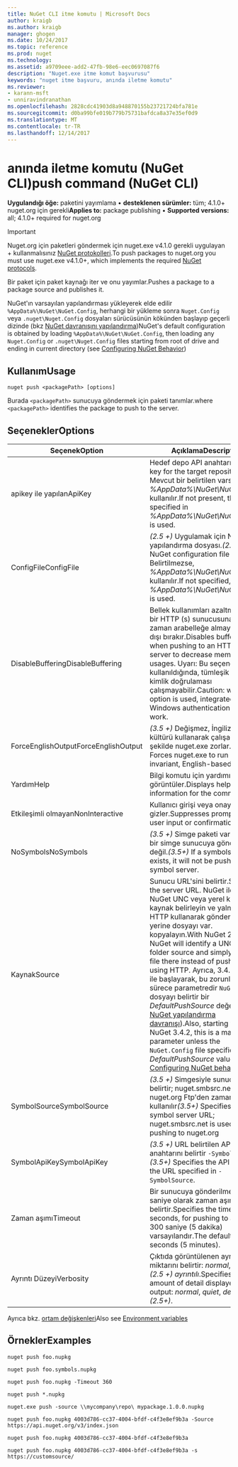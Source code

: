 ```yaml
---
title: NuGet CLI itme komutu | Microsoft Docs
author: kraigb
ms.author: kraigb
manager: ghogen
ms.date: 10/24/2017
ms.topic: reference
ms.prod: nuget
ms.technology: 
ms.assetid: a9709eee-add2-47fb-98e6-eec0697087f6
description: "Nuget.exe itme komut başvurusu"
keywords: "nuget itme başvuru, anında iletme komutu"
ms.reviewer:
- karann-msft
- unniravindranathan
ms.openlocfilehash: 2828cdc41903d8a948870155b23721724bfa781e
ms.sourcegitcommit: d0ba99bfe019b779b75731bafdca8a37e35ef0d9
ms.translationtype: MT
ms.contentlocale: tr-TR
ms.lasthandoff: 12/14/2017
---
```

# <a name="push-command-nuget-cli"></a><span data-ttu-id="17f89-104">anında iletme komutu (NuGet CLI)</span><span class="sxs-lookup"><span data-stu-id="17f89-104">push command (NuGet CLI)</span></span>

<span data-ttu-id="17f89-105">**Uygulandığı öğe:** paketini yayımlama &bullet; **desteklenen sürümler:** tüm; 4.1.0+ nuget.org için gerekli</span><span class="sxs-lookup"><span data-stu-id="17f89-105">**Applies to:** package publishing &bullet; **Supported versions:** all; 4.1.0+ required for nuget.org</span></span>

> [!Important]
> <span data-ttu-id="17f89-106">Nuget.org için paketleri göndermek için nuget.exe v4.1.0 gerekli uygulayan + kullanmalısınız [NuGet protokolleri](../api/nuget-protocols.md).</span><span class="sxs-lookup"><span data-stu-id="17f89-106">To push packages to nuget.org you must use nuget.exe v4.1.0+, which implements the required [NuGet protocols](../api/nuget-protocols.md).</span></span>

<span data-ttu-id="17f89-107">Bir paket için paket kaynağı iter ve onu yayımlar.</span><span class="sxs-lookup"><span data-stu-id="17f89-107">Pushes a package to a package source and publishes it.</span></span>

<span data-ttu-id="17f89-108">NuGet'ın varsayılan yapılandırması yükleyerek elde edilir `%AppData%\NuGet\NuGet.Config`, herhangi bir yükleme sonra `Nuget.Config` veya `.nuget\Nuget.Config` dosyaları sürücüsünün kökünden başlayıp geçerli dizinde (bkz [NuGet davranışını yapılandırma](../consume-packages/configuring-nuget-behavior.md))</span><span class="sxs-lookup"><span data-stu-id="17f89-108">NuGet's default configuration is obtained by loading `%AppData%\NuGet\NuGet.Config`, then loading any `Nuget.Config` or `.nuget\Nuget.Config` files starting from root of drive and ending in current directory (see [Configuring NuGet Behavior](../consume-packages/configuring-nuget-behavior.md))</span></span>

## <a name="usage"></a><span data-ttu-id="17f89-109">Kullanım</span><span class="sxs-lookup"><span data-stu-id="17f89-109">Usage</span></span>

```
nuget push <packagePath> [options]
```

<span data-ttu-id="17f89-110">Burada `<packagePath>` sunucuya göndermek için paketi tanımlar.</span><span class="sxs-lookup"><span data-stu-id="17f89-110">where `<packagePath>` identifies the package to push to the server.</span></span>

## <a name="options"></a><span data-ttu-id="17f89-111">Seçenekler</span><span class="sxs-lookup"><span data-stu-id="17f89-111">Options</span></span>

| <span data-ttu-id="17f89-112">Seçenek</span><span class="sxs-lookup"><span data-stu-id="17f89-112">Option</span></span> | <span data-ttu-id="17f89-113">Açıklama</span><span class="sxs-lookup"><span data-stu-id="17f89-113">Description</span></span> |
| --- | --- |
| <span data-ttu-id="17f89-114">apikey ile yapılan</span><span class="sxs-lookup"><span data-stu-id="17f89-114">ApiKey</span></span> | <span data-ttu-id="17f89-115">Hedef depo API anahtarı.</span><span class="sxs-lookup"><span data-stu-id="17f89-115">The API key for the target repository.</span></span> <span data-ttu-id="17f89-116">Mevcut bir belirtilen varsa *%AppData%\NuGet\NuGet.Config* kullanılır.</span><span class="sxs-lookup"><span data-stu-id="17f89-116">If not present,  the one specified in *%AppData%\NuGet\NuGet.Config* is used.</span></span> |
| <span data-ttu-id="17f89-117">ConfigFile</span><span class="sxs-lookup"><span data-stu-id="17f89-117">ConfigFile</span></span> | <span data-ttu-id="17f89-118">*(2.5 +)*  Uygulamak için NuGet yapılandırma dosyası.</span><span class="sxs-lookup"><span data-stu-id="17f89-118">*(2.5+)* The NuGet configuration file to apply.</span></span> <span data-ttu-id="17f89-119">Belirtilmezse, *%AppData%\NuGet\NuGet.Config* kullanılır.</span><span class="sxs-lookup"><span data-stu-id="17f89-119">If not specified, *%AppData%\NuGet\NuGet.Config* is used.</span></span> |
| <span data-ttu-id="17f89-120">DisableBuffering</span><span class="sxs-lookup"><span data-stu-id="17f89-120">DisableBuffering</span></span> | <span data-ttu-id="17f89-121">Bellek kullanımları azaltmak için bir HTTP (s) sunucusuna iletme zaman arabelleğe almayı devre dışı bırakır.</span><span class="sxs-lookup"><span data-stu-id="17f89-121">Disables buffering when pushing to an HTTP(s) server to decrease memory usages.</span></span> <span data-ttu-id="17f89-122">Uyarı: Bu seçenek kullanıldığında, tümleşik Windows kimlik doğrulaması çalışmayabilir.</span><span class="sxs-lookup"><span data-stu-id="17f89-122">Caution: when this option is used, integrated Windows authentication might not work.</span></span> |
| <span data-ttu-id="17f89-123">ForceEnglishOutput</span><span class="sxs-lookup"><span data-stu-id="17f89-123">ForceEnglishOutput</span></span> | <span data-ttu-id="17f89-124">*(3.5 +)*  Değişmez, İngilizce tabanlı kültürü kullanarak çalışacak şekilde nuget.exe zorlar.</span><span class="sxs-lookup"><span data-stu-id="17f89-124">*(3.5+)* Forces nuget.exe to run using an invariant, English-based culture.</span></span> |
| <span data-ttu-id="17f89-125">Yardım</span><span class="sxs-lookup"><span data-stu-id="17f89-125">Help</span></span> | <span data-ttu-id="17f89-126">Bilgi komutu için yardımı görüntüler.</span><span class="sxs-lookup"><span data-stu-id="17f89-126">Displays help information for the command.</span></span> |
| <span data-ttu-id="17f89-127">Etkileşimli olmayan</span><span class="sxs-lookup"><span data-stu-id="17f89-127">NonInteractive</span></span> | <span data-ttu-id="17f89-128">Kullanıcı girişi veya onayı için ister gizler.</span><span class="sxs-lookup"><span data-stu-id="17f89-128">Suppresses prompts for user input or confirmations.</span></span> |
| <span data-ttu-id="17f89-129">NoSymbols</span><span class="sxs-lookup"><span data-stu-id="17f89-129">NoSymbols</span></span> | <span data-ttu-id="17f89-130">*(3.5 +)*  Simge paketi varsa, onu bir simge sunucuya gönderilir değil.</span><span class="sxs-lookup"><span data-stu-id="17f89-130">*(3.5+)* If a symbols package exists, it will not be pushed to a symbol server.</span></span> |
| <span data-ttu-id="17f89-131">Kaynak</span><span class="sxs-lookup"><span data-stu-id="17f89-131">Source</span></span> | <span data-ttu-id="17f89-132">Sunucu URL'sini belirtir.</span><span class="sxs-lookup"><span data-stu-id="17f89-132">Specifies the server URL.</span></span> <span data-ttu-id="17f89-133">NuGet ile 2.5 +, NuGet UNC veya yerel klasöre kaynak belirleyin ve yalnızca HTTP kullanarak gönderilmesi yerine dosyayı var. kopyalayın.</span><span class="sxs-lookup"><span data-stu-id="17f89-133">With NuGet 2.5+, NuGet will identify a UNC or local folder source and simply copy the file there instead of pushing it using HTTP.</span></span>  <span data-ttu-id="17f89-134">Ayrıca, 3.4.2 NuGet ile başlayarak, bu zorunlu bir sürece parametredir `NuGet.Config` dosyayı belirtir bir *DefaultPushSource* değeri (bkz [NuGet yapılandırma davranışı](../Consume-Packages/Configuring-NuGet-Behavior.md)).</span><span class="sxs-lookup"><span data-stu-id="17f89-134">Also, starting with NuGet 3.4.2, this is a mandatory parameter unless the `NuGet.Config` file specifies a *DefaultPushSource* value (see [Configuring NuGet behavior](../Consume-Packages/Configuring-NuGet-Behavior.md)).</span></span> |
| <span data-ttu-id="17f89-135">SymbolSource</span><span class="sxs-lookup"><span data-stu-id="17f89-135">SymbolSource</span></span> | <span data-ttu-id="17f89-136">*(3.5 +)*  Simgesiyle sunucu URL belirtir; nuget.smbsrc.net için nuget.org Ftp'den zaman kullanılır</span><span class="sxs-lookup"><span data-stu-id="17f89-136">*(3.5+)* Specifies the symbol server URL; nuget.smbsrc.net is used when pushing to nuget.org</span></span> |
| <span data-ttu-id="17f89-137">SymbolApiKey</span><span class="sxs-lookup"><span data-stu-id="17f89-137">SymbolApiKey</span></span> | <span data-ttu-id="17f89-138">*(3.5 +)*  URL belirtilen API anahtarını belirtir `-SymbolSource`.</span><span class="sxs-lookup"><span data-stu-id="17f89-138">*(3.5+)* Specifies the API key for the URL specified in `-SymbolSource`.</span></span> |
| <span data-ttu-id="17f89-139">Zaman aşımı</span><span class="sxs-lookup"><span data-stu-id="17f89-139">Timeout</span></span> | <span data-ttu-id="17f89-140">Bir sunucuya gönderilmesi için saniye olarak zaman aşımını belirtir.</span><span class="sxs-lookup"><span data-stu-id="17f89-140">Specifies the timeout, in seconds, for pushing to a server.</span></span> <span data-ttu-id="17f89-141">300 saniye (5 dakika) varsayılandır.</span><span class="sxs-lookup"><span data-stu-id="17f89-141">The default is 300 seconds (5 minutes).</span></span> |
| <span data-ttu-id="17f89-142">Ayrıntı Düzeyi</span><span class="sxs-lookup"><span data-stu-id="17f89-142">Verbosity</span></span> | <span data-ttu-id="17f89-143">Çıktıda görüntülenen ayrıntı miktarını belirtir: *normal*, *sessiz*, *(2.5 +) ayrıntılı*.</span><span class="sxs-lookup"><span data-stu-id="17f89-143">Specifies the amount of detail displayed in the output: *normal*, *quiet*, *detailed (2.5+)*.</span></span> |

<span data-ttu-id="17f89-144">Ayrıca bkz. [ortam değişkenleri](cli-ref-environment-variables.md)</span><span class="sxs-lookup"><span data-stu-id="17f89-144">Also see [Environment variables](cli-ref-environment-variables.md)</span></span>

## <a name="examples"></a><span data-ttu-id="17f89-145">Örnekler</span><span class="sxs-lookup"><span data-stu-id="17f89-145">Examples</span></span>

```
nuget push foo.nupkg

nuget push foo.symbols.nupkg

nuget push foo.nupkg -Timeout 360

nuget push *.nupkg

nuget.exe push -source \\mycompany\repo\ mypackage.1.0.0.nupkg

nuget push foo.nupkg 4003d786-cc37-4004-bfdf-c4f3e8ef9b3a -Source https://api.nuget.org/v3/index.json

nuget push foo.nupkg 4003d786-cc37-4004-bfdf-c4f3e8ef9b3a

nuget push foo.nupkg 4003d786-cc37-4004-bfdf-c4f3e8ef9b3a -s https://customsource/
```
